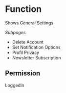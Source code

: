 # Function
Shows General Settings

*Subpages*
- Delete Account
- Set Notification Options
- Profil Privacy
- Newsletter Subscription

## Permission
LoggedIn
